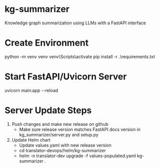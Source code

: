 # kg-summarizer
Knowledge graph summarization using LLMs with a FastAPI interface

# Create Environment
python -m venv venv
venv\Scripts\activate
pip install -r .\requirements.txt

# Start FastAPI/Uvicorn Server
uvicorn main:app --reload

# Server Update Steps
1) Push changes and make new release on github
    - Make sure release version matches FastAPI docs version in kg_summarizer/server.py and setup.py
2) Update Helm chart
    - Update values.yaml with new release version
    - cd translator-devops/helm/kg-summarizer
    - helm -n translator-dev upgrade -f values-populated.yaml kg-summarizer .
